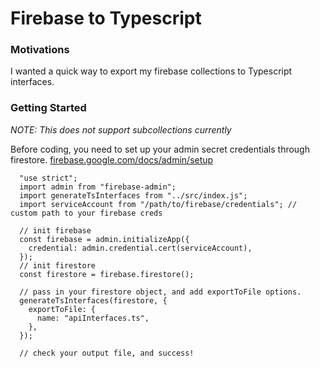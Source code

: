 # Firebase to Typescript

### Motivations

I wanted a quick way to export my firebase collections to Typescript interfaces.

### Getting Started

_NOTE: This does not support subcollections currently_

Before coding, you need to set up your admin secret credentials through firestore.
[firebase.google.com/docs/admin/setup](https://firebase.google.com/docs/admin/setup)

```
  "use strict";
  import admin from "firebase-admin";
  import generateTsInterfaces from "../src/index.js";
  import serviceAccount from "/path/to/firebase/credentials"; // custom path to your firebase creds

  // init firebase
  const firebase = admin.initializeApp({
    credential: admin.credential.cert(serviceAccount),
  });
  // init firestore
  const firestore = firebase.firestore();

  // pass in your firestore object, and add exportToFile options.
  generateTsInterfaces(firestore, {
    exportToFile: {
      name: "apiInterfaces.ts",
    },
  });

  // check your output file, and success!
```
